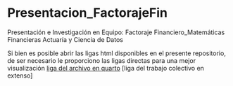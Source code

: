# Presentacion_FactorajeFin
Presentación e Investigación en Equipo: Factoraje Financiero_Matemáticas Financieras Actuaría y Ciencia de Datos

Si bien es posible abrir las ligas html disponibles en el presente repositorio, de ser necesario le proporciono las ligas directas para una mejor visualización
[liga del archivo en quarto](https://84ab77b4f6f94c03a54a133e0527c278.app.posit.cloud/p/abfe8b98/#/title-slide)
[liga del trabajo colectivo en extenso]

